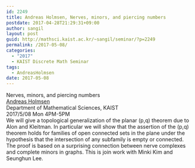 ```yaml
---
id: 2249
title: Andreas Holmsen, Nerves, minors, and piercing numbers
postdate: 2017-04-28T21:29:31+09:00
author: sangil
layout: post
guid: http://mathsci.kaist.ac.kr/~sangil/seminar/?p=2249
permalink: /2017-05-08/
categories:
  - "2017"
  - KAIST Discrete Math Seminar
tags:
  - AndreasHolmsen
date: 2017-05-08
---
```

<div class="talk">
  Nerves, minors, and piercing numbers
</div>

<div class="speaker">
  <a href="http://mathsci.kaist.ac.kr/~andreash/">Andreas Holmsen</a><br /> Department of Mathematical Sciences, KAIST
</div>

<div class="date">
  2017/5/08 Mon 4PM-5PM
</div>

<div class="abstract">
  We will give a topological generalization of the planar (p,q) theorem due to Alon and Kleitman. In particular we will show that the assertion of the (p,q) theorem holds for families of open connected sets in the plane under the hypothesis that the intersection of any subfamily is empty or connected. The proof is based on a surprising connection between nerve complexes and complete minors in graphs. This is join work with Minki Kim and Seunghun Lee.
</div>